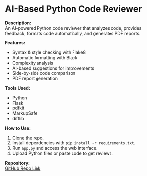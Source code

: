 # AI-Based Python Code Reviewer

**Description:**  
An AI-powered Python code reviewer that analyzes code, provides feedback, formats code automatically, and generates PDF reports.  

**Features:**  
- Syntax & style checking with Flake8  
- Automatic formatting with Black  
- Complexity analysis  
- AI-based suggestions for improvements  
- Side-by-side code comparison  
- PDF report generation  

**Tools Used:**  
- Python  
- Flask  
- pdfkit  
- MarkupSafe  
- difflib  

**How to Use:**  
1. Clone the repo.  
2. Install dependencies with `pip install -r requirements.txt`.  
3. Run `app.py` and access the web interface.  
4. Upload Python files or paste code to get reviews.  

**Repository:**  
[GitHub Repo Link](https://github.com/barakath-haseena/code-reviewer-ai)

